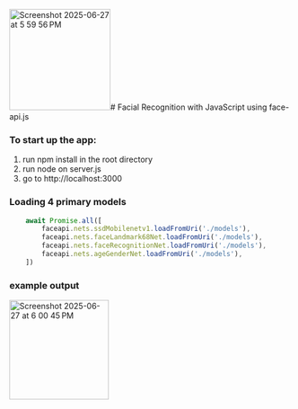 <img width="180" alt="Screenshot 2025-06-27 at 5 59 56 PM" src="https://github.com/user-attachments/assets/59cd1fc9-fefe-46cb-8d7a-eccda6f19713" /># Facial Recognition with JavaScript using face-api.js
### To start up the app:
1. run npm install in the root directory
2. run node on server.js
3. go to http://localhost:3000

### Loading 4 primary models
``` javascript
    await Promise.all([
        faceapi.nets.ssdMobilenetv1.loadFromUri('./models'),
        faceapi.nets.faceLandmark68Net.loadFromUri('./models'),
        faceapi.nets.faceRecognitionNet.loadFromUri('./models'),
        faceapi.nets.ageGenderNet.loadFromUri('./models'),
    ])
```
### example output 

<img width="177" alt="Screenshot 2025-06-27 at 6 00 45 PM" src="https://github.com/user-attachments/assets/3521c1d0-8b34-40ea-87c9-b3c26649eea9" />
